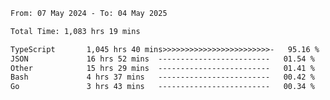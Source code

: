 
<!--START_SECTION:waka-->

```txt
From: 07 May 2024 - To: 04 May 2025

Total Time: 1,083 hrs 19 mins

TypeScript       1,045 hrs 40 mins>>>>>>>>>>>>>>>>>>>>>>>>-   95.16 %
JSON             16 hrs 52 mins  -------------------------   01.54 %
Other            15 hrs 29 mins  -------------------------   01.41 %
Bash             4 hrs 37 mins   -------------------------   00.42 %
Go               3 hrs 43 mins   -------------------------   00.34 %
```

<!--END_SECTION:waka-->

<!--

### Hi there 👋
**Iam-cesar/Iam-cesar** is a ✨ _special_ ✨ repository because its `README.md` (this file) appears on your GitHub profile.

Here are some ideas to get you started:

- 🔭 I’m currently working on ...
- 🌱 I’m currently learning ...
- 👯 I’m looking to collaborate on ...
- 🤔 I’m looking for help with ...
- 💬 Ask me about ...
- 📫 How to reach me: ...
- 😄 Pronouns: ...
- ⚡ Fun fact: ...
-->
